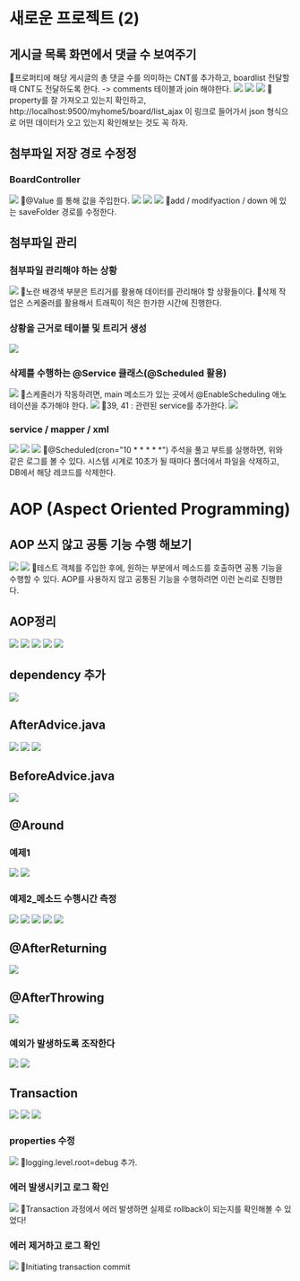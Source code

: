 # 새로운 프로젝트 (2)
## 게시글 목록 화면에서 댓글 수 보여주기
📌프로퍼티에 해당 게시글의 총 댓글 수를 의미하는 CNT를 추가하고, boardlist 전달할 때 CNT도 전달하도록 한다. -> comments 테이블과 join 해야한다.
![](../image/Pasted%20image%2020240424173711.png)
![](../image/Pasted%20image%2020240425090842.png)
![](../image/Pasted%20image%2020240425091249.png)
📌property를 잘 가져오고 있는지 확인하고, http://localhost:9500/myhome5/board/list_ajax 이 링크로 들어가서 json 형식으로 어떤 데이터가 오고 있는지 확인해보는 것도 꼭 하자.



## 첨부파일 저장 경로 수정정
### BoardController
![](../image/Pasted%20image%2020240425094016.png)
📌@Value 를 통해 값을 주입한다.
![](../image/Pasted%20image%2020240425094251.png)
![](../image/Pasted%20image%2020240425094706.png)
![](../image/Pasted%20image%2020240425094648.png)
📌add / modifyaction / down 에 있는 saveFolder 경로를 수정한다.



## 첨부파일 관리
### 첨부파일 관리해야 하는 상황
![](../image/Pasted%20image%2020240425100817.png)
📌노란 배경색 부분은 트리거를 활용해 데이터를 관리해야 할 상황들이다. 
📌삭제 작업은 스케줄러를 활용해서 트래픽이 적은 한가한 시간에 진행한다.


### 상황을 근거로 테이블 및 트리거 생성
![](../image/Pasted%20image%2020240425102436.png)


### 삭제를 수행하는 @Service 클래스(@Scheduled 활용)
![](../image/Pasted%20image%2020240425110111.png)
📌스케줄러가 작동하려면, main 메소드가 있는 곳에서 @EnableScheduling 애노테이션을 추가해야 한다.
![](../image/Pasted%20image%2020240425110410.png)
📌39, 41 : 관련된 service를 추가한다.
![](../image/Pasted%20image%2020240425111334.png)


### service / mapper / xml
![](../image/Pasted%20image%2020240425112309.png)
![](../image/Pasted%20image%2020240425112725.png)
![](../image/Pasted%20image%2020240425113344.png)
📌@Scheduled(cron="10 * * * * \*") 주석을 풀고 부트를 실행하면, 위와 같은 로그를 볼 수 있다. 시스템 시계로 10초가 될 때마다 폴더에서 파일을 삭제하고, DB에서 해당 레코드를 삭제한다.



# AOP (Aspect Oriented Programming)
## AOP 쓰지 않고 공통 기능 수행 해보기
![](../image/Pasted%20image%2020240425114814.png)
![](../image/Pasted%20image%2020240425121240.png)
📌테스트 객체를 주입한 후에, 원하는 부분에서 메소드를 호출하면 공통 기능을 수행할 수 있다. AOP를 사용하지 않고 공통된 기능을 수행하려면 이런 논리로 진행한다.


## AOP정리
![](../image/Pasted%20image%2020240425123259.png)
![](../image/Pasted%20image%2020240425124452.png)
![](../image/Pasted%20image%2020240425140553.png)
![](../image/Pasted%20image%2020240425141309.png)
![](../image/Pasted%20image%2020240425142133.png)


## dependency 추가
![](../image/Pasted%20image%2020240425142700.png)


## AfterAdvice.java
![](../image/Pasted%20image%2020240425142752.png)
![](../image/Pasted%20image%2020240425143624.png)
![](../image/Pasted%20image%2020240425144435.png)



## BeforeAdvice.java
![](../image/Pasted%20image%2020240425150352.png)



## @Around
### 예제1
![](../image/Pasted%20image%2020240425151918.png)
![](../image/Pasted%20image%2020240425151950.png)

### 예제2_메소드 수행시간 측정
![](../image/Pasted%20image%2020240425152340.png)
![](../image/Pasted%20image%2020240425153123.png)
![](../image/Pasted%20image%2020240425153848.png)
![](../image/Pasted%20image%2020240425155031.png)
![](../image/Pasted%20image%2020240425154938.png)



## @AfterReturning
![](../image/Pasted%20image%2020240425160911.png)



## @AfterThrowing
![](../image/Pasted%20image%2020240425161914.png)
### 예외가 발생하도록 조작한다
![](../image/Pasted%20image%2020240425162607.png)
![](../image/Pasted%20image%2020240425163341.png)



## Transaction
![](../image/Pasted%20image%2020240425163918.png)
![](../image/Pasted%20image%2020240425163934.png)
![](../image/Pasted%20image%2020240425164157.png)

### properties 수정
![](../image/Pasted%20image%2020240425164211.png)
📌logging.level.root=debug 추가.

### 에러 발생시키고 로그 확인
![](../image/Pasted%20image%2020240425164401.png)
📌Transaction 과정에서 에러 발생하면 실제로 rollback이 되는지를 확인해볼 수 있었다!


### 에러 제거하고 로그 확인
![](../image/Pasted%20image%2020240425165239.png)
📌Initiating transaction commit 